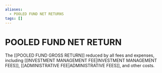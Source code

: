```yaml
---
aliases:
  - POOLED FUND NET RETURNS
tags: []
---
```

# POOLED FUND NET RETURN
The [[POOLED FUND GROSS RETURN]] reduced by all fees and expenses, including [[INVESTMENT MANAGEMENT FEE|INVESTMENT MANAGEMENT FEES]], [[ADMINISTRATIVE FEE|ADMINISTRATIVE FEES]], and other costs.